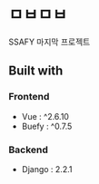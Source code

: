 # ㅁㅂㅁㅂ

SSAFY 마지막 프로젝트

## Built with
### Frontend
- Vue : ^2.6.10
- Buefy : ^0.7.5 

### Backend
- Django : 2.2.1
